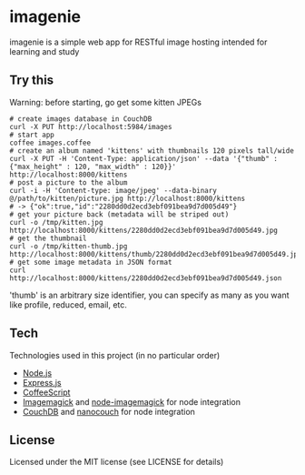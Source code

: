 imagenie
========

imagenie is a simple web app for RESTful image hosting intended for learning and
study

Try this
--------

Warning: before starting, go get some kitten JPEGs

    # create images database in CouchDB
    curl -X PUT http://localhost:5984/images
    # start app
    coffee images.coffee
    # create an album named 'kittens' with thumbnails 120 pixels tall/wide
    curl -X PUT -H 'Content-Type: application/json' --data '{"thumb" : {"max_height" : 120, "max_width" : 120}}' http://localhost:8000/kittens
    # post a picture to the album
    curl -i -H 'Content-type: image/jpeg' --data-binary @/path/to/kitten/picture.jpg http://localhost:8000/kittens
    # -> {"ok":true,"id":"2280dd0d2ecd3ebf091bea9d7d005d49"}
    # get your picture back (metadata will be striped out)
    curl -o /tmp/kitten.jpg http://localhost:8000/kittens/2280dd0d2ecd3ebf091bea9d7d005d49.jpg
    # get the thumbnail
    curl -o /tmp/kitten-thumb.jpg http://localhost:8000/kittens/thumb/2280dd0d2ecd3ebf091bea9d7d005d49.jpg
    # get some image metadata in JSON format
    curl http://localhost:8000/kittens/2280dd0d2ecd3ebf091bea9d7d005d49.json

'thumb' is an arbitrary size identifier, you can specify as many as you want
like profile, reduced, email, etc.

Tech
----
Technologies used in this project (in no particular order)

* [Node.js](http://nodejs.org)
* [Express.js](http://expressjs.com/)
* [CoffeeScript](http://coffeescript.org/)
* [Imagemagick](http://www.imagemagick.org/) and [node-imagemagick](https://github.com/rsms/node-imagemagick) for node integration
* [CouchDB](http://couchdb.apache.org/) and [nanocouch](https://github.com/dscape/nano) for node integration

License
-------
Licensed under the MIT license (see LICENSE for details)
